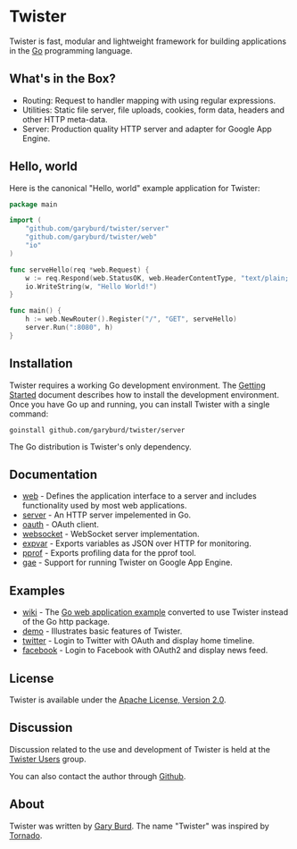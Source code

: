 Twister
=======

Twister is fast, modular and lightweight framework for building applications
in the [Go](http://golang.org/) programming language. 

What's in the Box?
------------------

* Routing: Request to handler mapping with using regular expressions.
* Utilities: Static file server, file uploads, cookies, form data, headers and other HTTP meta-data.
* Server: Production quality HTTP server and adapter for Google App Engine.

Hello, world
------------

Here is the canonical "Hello, world" example application for Twister:

```go
package main

import (
    "github.com/garyburd/twister/server"
    "github.com/garyburd/twister/web"
    "io"
)

func serveHello(req *web.Request) {
    w := req.Respond(web.StatusOK, web.HeaderContentType, "text/plain; charset=\"utf-8\"")
    io.WriteString(w, "Hello World!")
}

func main() {
    h := web.NewRouter().Register("/", "GET", serveHello)
    server.Run(":8080", h)
}
```

Installation
------------

Twister requires a working Go development environment. The 
[Getting Started](http://golang.org/doc/install.html) document
describes how to install the development environment. Once you have Go up and
running, you can install Twister with a single command:

    goinstall github.com/garyburd/twister/server

The Go distribution is Twister's only dependency. 
  
Documentation
-------------
 
* [web](http://gopkgdoc.appspot.com/pkg/github.com/garyburd/twister/web) - Defines the application interface to a server and includes functionality used by most web applications.
* [server](http://gopkgdoc.appspot.com/pkg/github.com/garyburd/twister/server) - An HTTP server impelemented in Go. 
* [oauth](http://gopkgdoc.appspot.com/pkg/github.com/garyburd/twister/oauth) - OAuth client. 
* [websocket](http://gopkgdoc.appspot.com/pkg/github.com/garyburd/twister/websocket) - WebSocket server implementation. 
* [expvar](http://gopkgdoc.appspot.com/pkg/github.com/garyburd/twister/expvar) - Exports variables as JSON over HTTP for monitoring. 
* [pprof](http://gopkgdoc.appspot.com/pkg/github.com/garyburd/twister/pprof) - Exports profiling data for the pprof tool.
* [gae](http://gopkgdoc.appspot.com/pkg/github.com/garyburd/twister/gae) - Support for running Twister on Google App Engine.

Examples
--------
 
* [wiki](http://github.com/garyburd/twister/tree/master/examples/wiki) - The [Go web application example](http://golang.org/doc/codelab/wiki/) converted to use Twister instead of the Go http package. 
* [demo](http://github.com/garyburd/twister/tree/master/examples/demo) -  Illustrates basic features of Twister. 
* [twitter](http://github.com/garyburd/twister/tree/master/examples/twitter) - Login to Twitter with OAuth and display home timeline. 
* [facebook](http://github.com/garyburd/twister/tree/master/examples/facebook) - Login to Facebook with OAuth2 and display news feed. 

License
-------

Twister is available under the [Apache License, Version 2.0](http://www.apache.org/licenses/LICENSE-2.0.html).

Discussion
----------
 
Discussion related to the use and development of Twister is held at the
[Twister Users](http://groups.google.com/group/twister-users) group.

You can also contact the author through [Github](https://github.com/inbox/new/garyburd).

About
-----
 
Twister was written by [Gary Burd](http://gary.beagledreams.com/). The name
"Twister" was inspired by [Tornado](http://tornadoweb.org/).
